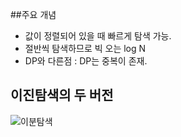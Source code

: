 ##주요 개념

- 값이 정렬되어 있을 때 빠르게 탐색 가능.
- 절반씩 탐색하므로 빅 오는 log N
- DP와 다른점 : DP는 중복이 존재.


## 이진탐색의 두 버전

![이분탐색](https://user-images.githubusercontent.com/97036481/148726179-4a8d4a9b-1517-40b9-8f8e-41dd8a311c6b.png)

